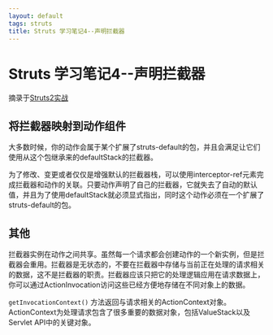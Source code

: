 ```yaml
---
layout: default
tags: struts
title: Struts 学习笔记4--声明拦截器
---
```


# Struts 学习笔记4--声明拦截器 #

摘录于[Struts2实战](http://book.douban.com/subject/4225168/)

## 将拦截器映射到动作组件 ##

大多数时候，你的动作会属于某个扩展了struts-default的包，并且会满足让它们使用从这个包继承来的defaultStack的拦截器。

为了修改、变更或者仅仅是增强默认的拦截器栈，可以使用interceptor-ref元素完成拦截器和动作的关联。只要动作声明了自己的拦截器，它就失去了自动的默认值，并且为了使用defaultStack就必须显式指出，同时这个动作必须在一个扩展了struts-default的包。

## 其他 ##

拦截器实例在动作之间共享。虽然每一个请求都会创建动作的一个新实例，但是拦截器会重用。拦截器是无状态的，不要在拦截器中存储与当前正在处理的请求相关的数据，这不是拦截器的职责。拦截器应该只把它的处理逻辑应用在请求数据上，你可以通过ActionInvocation访问这些已经方便地存储在不同对象上的数据。

`getInvocationContext()` 方法返回与请求相关的ActionContext对象。ActionContext为处理请求包含了很多重要的数据对象，包括ValueStack以及Servlet API中的关键对象。
